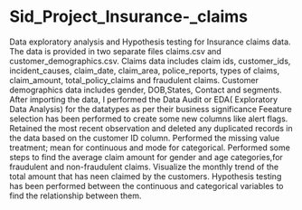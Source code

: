 # Sid_Project_Insurance-_claims
Data exploratory analysis and Hypothesis testing for Insurance claims data. The data is provided in two separate files claims.csv and customer_demographics.csv.
Claims data includes claim ids, customer_ids, incident_causes, claim_date, claim_area, police_reports, types of claims, claim_amount, total_policy_claims and fraudulent claims.
Customer demographics data includes gender, DOB,States, Contact and segments.
After importing the data, I performed the Data Audit or EDA( Exploratory Data Analysis) for the datatypes as per their business significance
Feeature selection has been performed to create some new columns like alert flags.
Retained the most recent observation and deleted any duplicated records in the data based on the customer ID column.
Performed the missing value treatment; mean for continuous and mode for categorical.
Performed some steps to find the average claim amount for gender and age categories,for fraudulent and non-fraudulent claims.
Visualize the monthly trend of the total amount that has neen claimed by the customers.
Hypothesis testing has been performed between the continuous and categorical variables to find the relationship between them.
